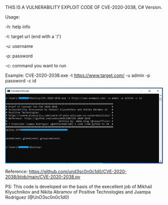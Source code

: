 THIS IS A VULNERABILITY EXPLOIT CODE OF CVE-2020-2038, C# Version.

Usage:

-h: help info

-t: target url (end with a '/')

-u: username

-p: password

-c: command you want to run

Example:
CVE-2020-2038.exe -t https://www.target.com/ -u admin -p password -c id

![image](https://github.com/navyofficer/exp/blob/main/CVE-2020-2038/CVE-2020-2038.jpg)

Reference:
https://github.com/und3sc0n0c1d0/CVE-2020-2038/blob/main/CVE-2020-2038.py

PS: 
This code is developed on the basis of the execellent job of Mikhail Klyuchnikov and Nikita Abramov of Positive Technologies and Juampa Rodríguez (@UnD3sc0n0c1d0)
